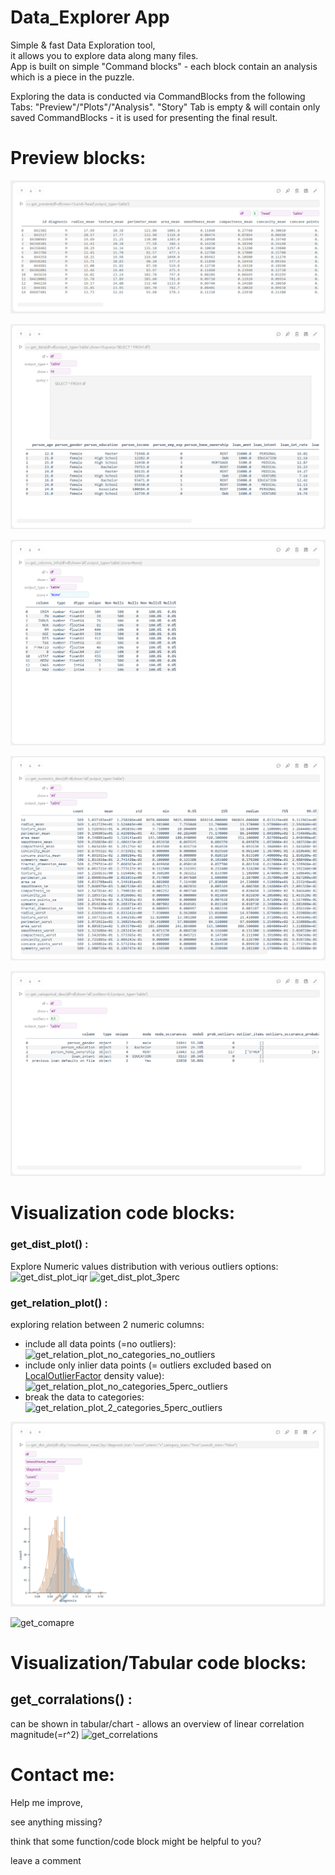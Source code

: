 # Data_Explorer App

Simple & fast Data Exploration tool,  
it allows you to explore data along many files.  
App is built on simple "Command blocks" - each block contain an analysis which is a piece in the puzzle.  

Exploring the data is conducted via CommandBlocks from the following Tabs:
"Preview"/"Plots"/"Analysis".
"Story" Tab is empty & will contain only saved CommandBlocks - it is used for presenting the final result.  

  
# Preview blocks:
![get_preview](screenshots/get_preview.png)

![get_data](screenshots/get_data.png)

![get_columns_info](screenshots/get_columns_info.png)

![get_numerics_desc](screenshots/get_numerics_desc.png)

![get_categorical_desc](screenshots/get_categorical_desc.png)


# Visualization code blocks:
### get_dist_plot() : 
Explore Numeric values distribution with verious outliers options:
![get_dist_plot_iqr](screenshots/get_dist_plot_iqr.png)
![get_dist_plot_3perc](screenshots/get_dist_plot_3perc.png)

### get_relation_plot() : 
exploring relation between 2 numeric columns:
* include all data points (=no outliers):
![get_relation_plot_no_categories_no_outliers](screenshots/get_relation_plot_no_categories_no_outliers.png)
* include only inlier data points (= outliers excluded based on [LocalOutlierFactor](https://scikit-learn.org/1.5/modules/generated/sklearn.neighbors.LocalOutlierFactor.html) density value):
![get_relation_plot_no_categories_5perc_outliers](screenshots/get_relation_plot_no_categories_5perc_outliers.png)
* break the data to categories:
![get_relation_plot_2_categories_5perc_outliers](screenshots/get_relation_plot_2_categories_5perc_outliers.png)



![get_dist_plot](screenshots/get_dist_plot.png)



![get_comapre](screenshots/get_compare.png)

# Visualization/Tabular code blocks:
  ## get_corralations() : 
  can be shown in tabular/chart - allows an overview of linear correlation magnitude(=r^2)
  ![get_correlations](screenshots/get_correlations.png)

# Contact me:
Help me improve,

see anything missing?

think that some function/code block might be helpful to you?

leave a comment 



